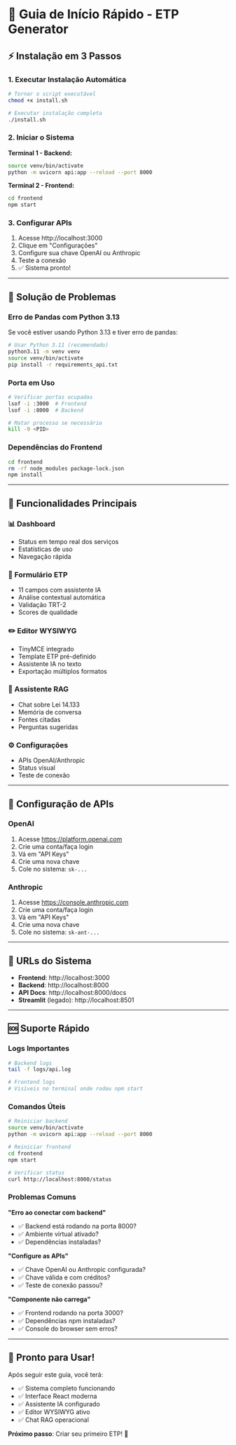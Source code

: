 # 🚀 Guia de Início Rápido - ETP Generator

## ⚡ Instalação em 3 Passos

### 1. Executar Instalação Automática
```bash
# Tornar o script executável
chmod +x install.sh

# Executar instalação completa
./install.sh
```

### 2. Iniciar o Sistema

**Terminal 1 - Backend:**
```bash
source venv/bin/activate
python -m uvicorn api:app --reload --port 8000
```

**Terminal 2 - Frontend:**
```bash
cd frontend
npm start
```

### 3. Configurar APIs
1. Acesse http://localhost:3000
2. Clique em "Configurações" 
3. Configure sua chave OpenAI ou Anthropic
4. Teste a conexão
5. ✅ Sistema pronto!

---

## 🔧 Solução de Problemas

### Erro de Pandas com Python 3.13
Se você estiver usando Python 3.13 e tiver erro de pandas:

```bash
# Usar Python 3.11 (recomendado)
python3.11 -m venv venv
source venv/bin/activate
pip install -r requirements_api.txt
```

### Porta em Uso
```bash
# Verificar portas ocupadas
lsof -i :3000  # Frontend
lsof -i :8000  # Backend

# Matar processo se necessário
kill -9 <PID>
```

### Dependências do Frontend
```bash
cd frontend
rm -rf node_modules package-lock.json
npm install
```

---

## 🎯 Funcionalidades Principais

### 📊 Dashboard
- Status em tempo real dos serviços
- Estatísticas de uso
- Navegação rápida

### 📝 Formulário ETP
- 11 campos com assistente IA
- Análise contextual automática
- Validação TRT-2
- Scores de qualidade

### ✏️ Editor WYSIWYG
- TinyMCE integrado
- Template ETP pré-definido
- Assistente IA no texto
- Exportação múltiplos formatos

### 🤖 Assistente RAG
- Chat sobre Lei 14.133
- Memória de conversa
- Fontes citadas
- Perguntas sugeridas

### ⚙️ Configurações
- APIs OpenAI/Anthropic
- Status visual
- Teste de conexão

---

## 🔑 Configuração de APIs

### OpenAI
1. Acesse https://platform.openai.com
2. Crie uma conta/faça login
3. Vá em "API Keys"
4. Crie uma nova chave
5. Cole no sistema: `sk-...`

### Anthropic
1. Acesse https://console.anthropic.com
2. Crie uma conta/faça login
3. Vá em "API Keys"
4. Crie uma nova chave
5. Cole no sistema: `sk-ant-...`

---

## 📱 URLs do Sistema

- **Frontend**: http://localhost:3000
- **Backend**: http://localhost:8000
- **API Docs**: http://localhost:8000/docs
- **Streamlit** (legado): http://localhost:8501

---

## 🆘 Suporte Rápido

### Logs Importantes
```bash
# Backend logs
tail -f logs/api.log

# Frontend logs
# Visíveis no terminal onde rodou npm start
```

### Comandos Úteis
```bash
# Reiniciar backend
source venv/bin/activate
python -m uvicorn api:app --reload --port 8000

# Reiniciar frontend
cd frontend
npm start

# Verificar status
curl http://localhost:8000/status
```

### Problemas Comuns

**"Erro ao conectar com backend"**
- ✅ Backend está rodando na porta 8000?
- ✅ Ambiente virtual ativado?
- ✅ Dependências instaladas?

**"Configure as APIs"**
- ✅ Chave OpenAI ou Anthropic configurada?
- ✅ Chave válida e com créditos?
- ✅ Teste de conexão passou?

**"Componente não carrega"**
- ✅ Frontend rodando na porta 3000?
- ✅ Dependências npm instaladas?
- ✅ Console do browser sem erros?

---

## 🎉 Pronto para Usar!

Após seguir este guia, você terá:
- ✅ Sistema completo funcionando
- ✅ Interface React moderna
- ✅ Assistente IA configurado
- ✅ Editor WYSIWYG ativo
- ✅ Chat RAG operacional

**Próximo passo**: Criar seu primeiro ETP! 🚀